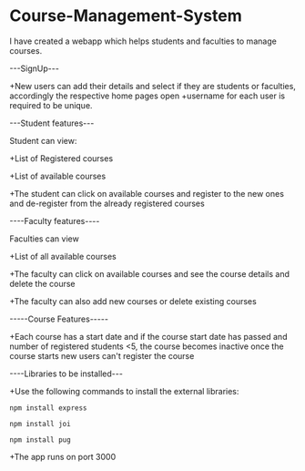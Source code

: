 # Course-Management-System

I have created a webapp which helps students and faculties to manage courses.

---SignUp---

+New users can add their details and select if they are students or faculties, accordingly the respective home pages open
+username for each user is required to be unique.

---Student features---
 
Student can view:
 
+List of Registered courses
  
+List of available courses
  
+The student can click on available courses and register to the new ones and de-register from the already registered courses


----Faculty features----
 
Faculties can view 
 
+List of all available courses
 
+The faculty can click on available courses and see the course details and delete the course

+The faculty can also add new courses or delete existing courses

-----Course Features-----
   
+Each course has a start date and if the course start date has passed and number of registered students <5, the course becomes inactive
once the course starts new users can't register the course
 
----Libraries to be installed---

+Use the following commands to install the external libraries:

```npm install express```
 
```npm install joi```

```npm install pug```

+The app runs on port 3000
